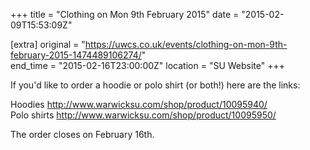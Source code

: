 +++
title = "Clothing on Mon 9th February 2015"
date = "2015-02-09T15:53:09Z"

[extra]
original = "https://uwcs.co.uk/events/clothing-on-mon-9th-february-2015-1474489106274/"    
end_time = "2015-02-16T23:00:00Z"
location = "SU Website"
+++

If you'd like to order a hoodie or polo shirt (or both\!) here are the links:

Hoodies <http://www.warwicksu.com/shop/product/10095940/>  
Polo shirts <http://www.warwicksu.com/shop/product/10095950/>

The order closes on February 16th.

